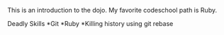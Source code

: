 This is an introduction to the dojo.
My favorite codeschool path is Ruby.

Deadly Skills
*Git
*Ruby
*Killing history using git rebase

